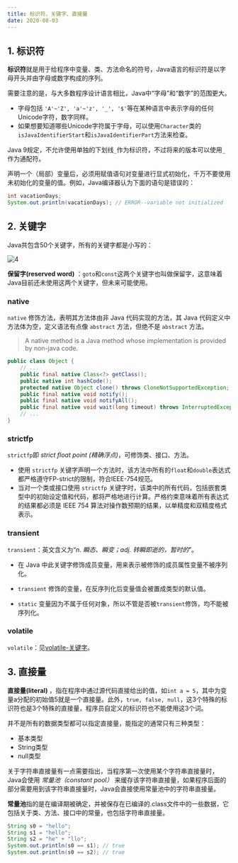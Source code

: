 ```yaml
---
title: 标识符、关键字、直接量
date: 2020-08-03
---
```


## 1. 标识符

**标识符**就是用于给程序中变量、类、方法命名的符号，Java语言的标识符是以字母开头并由字母或数字构成的序列。

需要注意的是，与大多数程序设计语言相比，Java中“字母”和“数字”的范围更大。

- 字母包括 `'A'~'Z', 'a'~'z', '_', '$'`等在某种语言中表示字母的任何Unicode字符，数字同样。
- 如果想要知道哪些Unicode字符属于字母，可以使用`Character`类的`isJavaIdentifierStart`和`isJavaIdentifierPart`方法来检查。

Java 9规定，不允许使用单独的下划线`_`作为标识符，不过将来的版本可以使用`_`作为通配符。

声明一个（局部）变量后，必须用赋值语句对变量进行显式初始化，千万不要使用未初始化的变量的值。例如，Java编译器认为下面的语句是错误的：

```java
int vacationDays;
System.out.println(vacationDays); // ERROR--variable not initialized
```

## 2. 关键字

Java共包含50个关键字，所有的关键字都是小写的：

![4](https://figure-bed.chua-n.com/Java/4.png)

**保留字(reserved word)** ：`goto`和`const`这两个关键字也叫做保留字，这意味着Java目前还未使用这两个关键字，但未来可能使用。

### native

`native` 修饰方法，表明其方法体由非 Java 代码实现的方法，其 Java 代码定义中方法体为空，定义语法有点像 `abstract` 方法，但绝不是 `abstract` 方法。

> A native method is a Java method whose implementation is provided by non-java code.

```java
public class Object {
    // ...
    public final native Class<?> getClass();
    public native int hashCode();
    protected native Object clone() throws CloneNotSupportedException;
    public final native void notify();
    public final native void notifyAll();
    public final native void wait(long timeout) throws InterruptedException;
    // ...
}
```

### strictfp

`strictfp`即 *strict float point (精确浮点)*，可修饰类、接口、方法。

- 使用 `strictfp` 关键字声明一个方法时，该方法中所有的`float`和`double`表达式都严格遵守FP-strict的限制，符合IEEE-754规范。
- 当对一个类或接口使用 `strictfp` 关键字时，该类中的所有代码，包括嵌套类型中的初始设定值和代码，都将严格地进行计算。严格约束意味着所有表达式的结果都必须是 IEEE 754 算法对操作数预期的结果，以单精度和双精度格式表示。

### transient

`transient`：英文含义为“*n. 瞬态、瞬变；adj. 转瞬即逝的，暂时的*”。

- 在 Java 中此关键字修饰成员变量，用来表示被修饰的成员属性变量不被序列化。

- `transient` 修饰的变量，在反序列化后变量值会被置成类型的默认值。

- `static` 变量因为不属于任何对象，所以不管是否被`transient`修饰，均不能被序列化。

### volatile

`volatile`：见[volatile-关键字](https://javaguide.cn/java/concurrent/java-concurrent-questions-02.html#volatile-关键字)。

## 3. 直接量

**直接量(literal)** ，指在程序中通过源代码直接给出的值，如`int a = 5`，其中为变量a分配的初始值5就是一个直接量。此外，`true, false, null`，这3个特殊的标识符也是3个特殊的直接量，程序员自定义的标识符也不能使用这3个词。

并不是所有的数据类型都可以指定直接量，能指定的通常只有三种类型：

- 基本类型
- String类型
- null类型

关于字符串直接量有一点需要指出，当程序第一次使用某个字符串直接量时，Java会使用 *常量池（constant pool）* 来缓存该字符串直接量，如果程序后面的部分需要用到该字符串直接量时，Java会直接使用常量池中的字符串直接量。

**常量池**指的是在编译期被确定，并被保存在已编译的.class文件中的一些数据，它包括关于类、方法、接口中的常量，也包括字符串直接量。

```java
String s0 = "hello";
String s1 = "hello";
String s2 = "he" + "llo";
System.out.println(s0 == s1); // true
System.out.println(s0 == s2); // true
```



